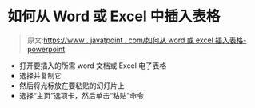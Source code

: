 # 如何从 Word 或 Excel 中插入表格

> 原文:[https://www . javatpoint . com/如何从 word 或 excel 插入表格-powerpoint](https://www.javatpoint.com/how-to-insert-table-from-word-or-excel-powerpoint)

*   打开要插入的所需 word 文档或 Excel 电子表格
*   选择并复制它
*   然后将光标放在要粘贴的幻灯片上
*   选择“主页”选项卡，然后单击“粘贴”命令